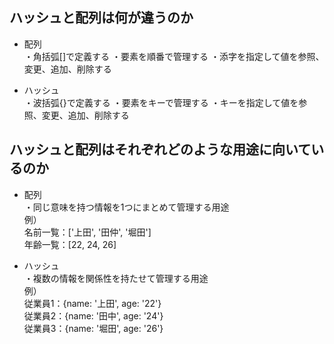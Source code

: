## ハッシュと配列は何が違うのか
- 配列  
・角括弧[]で定義する
・要素を順番で管理する
・添字を指定して値を参照、変更、追加、削除する

- ハッシュ  
・波括弧{}で定義する
・要素をキーで管理する
・キーを指定して値を参照、変更、追加、削除する

## ハッシュと配列はそれぞれどのような用途に向いているのか
- 配列  
・同じ意味を持つ情報を1つにまとめて管理する用途  
例）  
名前一覧：['上田', '田仲', '堀田']  
年齢一覧：[22, 24, 26]

- ハッシュ  
・複数の情報を関係性を持たせて管理する用途  
例）  
従業員1：{name: '上田', age: '22'}  
従業員2：{name: '田中', age: '24'}  
従業員3：{name: '堀田', age: '26'}  

